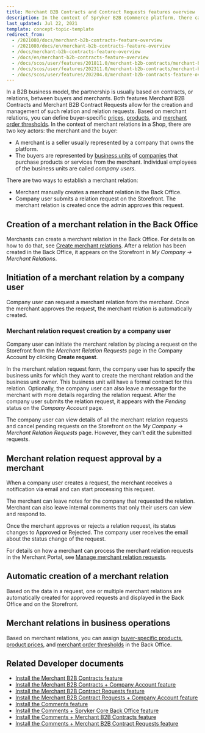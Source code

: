 ```yaml
---
title: Merchant B2B Contracts and Contract Requests features overview
description: In the context of Spryker B2B eCommerce platform, there can be three key figures- marketplace owner, merchant, and buyer.
last_updated: Jul 22, 2021
template: concept-topic-template
redirect_from:
  - /2021080/docs/merchant-b2b-contracts-feature-overview
  - /2021080/docs/en/merchant-b2b-contracts-feature-overview
  - /docs/merchant-b2b-contracts-feature-overview
  - /docs/en/merchant-b2b-contracts-feature-overview
  - /docs/scos/user/features/201811.0/merchant-b2b-contracts/merchant-b2b-contracts.html
  - /docs/scos/user/features/202311.0/merchant-b2b-contracts/merchant-b2b-contracts.html
  - /docs/scos/user/features/202204.0/merchant-b2b-contracts-feature-overview.html
---
```


In a B2B business model, the partnership is usually based on contracts, or relations, between buyers and merchants. Both features Merchant B2B Contracts and Merchant B2B Contract Requests allow for the creation and management of such relation and relation requests. Based on merchant relations, you can define buyer-specific [prices](/docs/pbc/all/price-management/{{page.version}}/base-shop/merchant-custom-prices-feature-overview.html), [products](/docs/pbc/all/merchant-management/{{page.version}}/base-shop/merchant-product-restrictions-feature-overview/merchant-product-restrictions-feature-overview.html), and [merchant order thresholds](/docs/pbc/all/cart-and-checkout/{{page.version}}/base-shop/feature-overviews/checkout-feature-overview/order-thresholds-overview.html#merchant-order-thresholds).
In the context of merchant relations in a Shop, there are two key actors: the merchant and the buyer:
- A merchant is a seller usually represented by a company that owns the platform.
- The buyers are represented by [business units](/docs/pbc/all/customer-relationship-management/{{page.version}}/base-shop/company-account-feature-overview/business-units-overview.html) of [companies](/docs/pbc/all/customer-relationship-management/{{page.version}}/base-shop/company-account-feature-overview/company-accounts-overview.html#company) that purchase products or services from the merchant. Individual employees of the business units are called *company users*.

There are two ways to establish a merchant relation:

- Merchant manually creates a merchant relation in the Back Office.
- Company user submits a relation request on the Storefront. The merchant relation is created once the admin approves this request.

## Creation of a merchant relation in the Back Office

Merchants can create a merchant relation in the Back Office. For details on how to do that, see [Create merchant relations](/docs/pbc/all/merchant-management/{{page.version}}/base-shop/manage-in-the-back-office/create-merchant-relations.html).
After a relation has been created in the Back Office, it appears on the Storefront in *My Company -> Merchant Relations*.

## Initiation of a merchant relation by a company user

Company user can request a merchant relation from the merchant. Once the merchant approves the request, the merchant relation is automatically created.

### Merchant relation request creation by a company user

Company user can initiate the merchant relation by placing a request on the Storefront from the *Merchant Relation Requests* page in the Company Account by clicking **Create request**.

In the merchant relation request form, the company user has to specify the business units for which they want to create the merchant relation and the business unit owner. This business unit will have a formal contract for this relation. Optionally, the company user can also leave a message for the merchant with more details regarding the relation request. After the company user submits the relation request, it appears with the *Pending* status on the *Company Account* page.

The company user can view details of all the merchant relation requests and cancel pending requests on the Storefront on the *My Company -> Merchant Relation Requests* page. However, they can't edit the submitted requests.

## Merchant relation request approval by a merchant

When a company user creates a request, the merchant receives a notification via email and can start processing this request.

The merchant can leave notes for the company that requested the relation. Merchant can also leave internal comments that only their users can view and respond to.

Once the merchant approves or rejects a relation request, its status changes to Approved or Rejected. The company user receives the email about the status change of the request. 

For details on how a merchant can process the merchant relation requests in the Merchant Portal, see [Manage merchant relation requests](/docs/pbc/all/merchant-management/{{page.version}}/marketplace/manage-in-merchant-portal/manage-merchant-relation-requests.html).


## Automatic creation of a merchant relation
Based on the data in a request, one or multiple merchant relations are automatically created for approved requests and displayed in the Back Office and on the Storefront.

## Merchant relations in business operations 
Based on merchant relations, you can assign [buyer-specific products](/docs/pbc/all/merchant-management/{{page.version}}/base-shop/merchant-product-restrictions-feature-overview/merchant-product-restrictions-feature-overview.html), [product prices](/docs/pbc/all/product-information-management/{{page.version}}/base-shop/manage-in-the-back-office/products/manage-abstract-products-and-product-bundles/create-abstract-products-and-product-bundles.html#define-prices), and [merchant order thresholds](/docs/pbc/all/cart-and-checkout/{{page.version}}/base-shop/manage-in-the-back-office/define-merchant-order-thresholds.html) in the Back Office.

## Related Developer documents
- [Install the Merchant B2B Contracts feature](/docs/pbc/all/merchant-management/{{page.version}}/base-shop/install-and-upgrade/install-the-merchant-b2b-contracts-feature.html)
- [Install the Merchant B2B Contracts + Company Account feature](/docs/pbc/all/merchant-management/{{page.version}}/base-shop/install-and-upgrade/install-the-merchant-b2b-contracts-company-account-feature.html)
- [Install the Merchant B2B Contract Requests feature](/docs/pbc/all/merchant-management/{{page.version}}/base-shop/install-and-upgrade/install-the-merchant-b2b-contract-requests-feature.html)
- [Install the Merchant B2B Contract Requests + Company Account feature](/docs/pbc/all/merchant-management/{{page.version}}/base-shop/install-and-upgrade/install-the-merchant-b2b-contract-requests-company-account-feature.html)
- [Install the Comments feature](/docs/pbc/all/cart-and-checkout/{{page.version}}/base-shop/install-and-upgrade/install-features/install-the-comments-feature.html)
- [Install the Comments + Spryker Core Back Office feature](/docs/pbc/all/cart-and-checkout/{{page.version}}/base-shop/install-and-upgrade/install-features/install-the-comments-spryker-core-back-office-feature.html)
- [Install the Comments + Merchant B2B Contracts feature](/docs/pbc/all/cart-and-checkout/{{page.version}}/base-shop/install-and-upgrade/install-features/install-the-comments-merchant-b2b-contracts-feature.html)
- [Install the Comments + Merchant B2B Contract Requests feature](/docs/pbc/all/cart-and-checkout/{{page.version}}/base-shop/install-and-upgrade/install-features/install-the-comments-merchant-b2b-contract-requests-feature.html)
